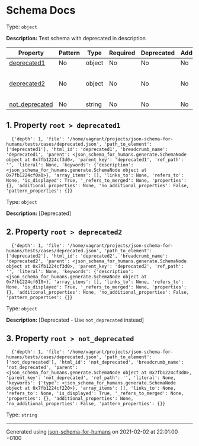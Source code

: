 

# Schema Docs

Type: `object`

**Description:** Test schema with deprecated in description

| Property | Pattern | Type | Required | Deprecated | Additional | Description |
| -------- | ------- | ---- | -------- | ---------- | ---------- | ----------- |
| [deprecated1](#deprecated1)|No|object|No|No| No|[Deprecated]|
| [deprecated2](#deprecated2)|No|object|No|No| No|[Deprecated - Use \`not_deprecated\` instead]|
| [not_deprecated](#not_deprecated)|No|string|No|No| No|-|

##  <a name="deprecated1"></a>1.  Property `root > deprecated1`

      {'depth': 1, 'file': '/home/vagrant/projects/json-schema-for-humans/tests/cases/deprecated.json', 'path_to_element': ['deprecated1'], 'html_id': 'deprecated1', 'breadcrumb_name': 'deprecated1', 'parent': <json_schema_for_humans.generate.SchemaNode object at 0x7fb1224cf3d0>, 'parent_key': 'deprecated1', 'ref_path': '', 'literal': None, 'keywords': {'description': <json_schema_for_humans.generate.SchemaNode object at 0x7fb1224cf0a0>}, 'array_items': [], 'links_to': None, 'refers_to': None, 'is_displayed': True, '_refers_to_merged': None, 'properties': {}, 'additional_properties': None, 'no_additional_properties': False, 'pattern_properties': {}}

Type: `object`

**Description:** [Deprecated]

##  <a name="deprecated2"></a>2.  Property `root > deprecated2`

      {'depth': 1, 'file': '/home/vagrant/projects/json-schema-for-humans/tests/cases/deprecated.json', 'path_to_element': ['deprecated2'], 'html_id': 'deprecated2', 'breadcrumb_name': 'deprecated2', 'parent': <json_schema_for_humans.generate.SchemaNode object at 0x7fb1224cf3d0>, 'parent_key': 'deprecated2', 'ref_path': '', 'literal': None, 'keywords': {'description': <json_schema_for_humans.generate.SchemaNode object at 0x7fb1224cf610>}, 'array_items': [], 'links_to': None, 'refers_to': None, 'is_displayed': True, '_refers_to_merged': None, 'properties': {}, 'additional_properties': None, 'no_additional_properties': False, 'pattern_properties': {}}

Type: `object`

**Description:** [Deprecated - Use `not_deprecated` instead]

##  <a name="not_deprecated"></a>3.  Property `root > not_deprecated`

      {'depth': 1, 'file': '/home/vagrant/projects/json-schema-for-humans/tests/cases/deprecated.json', 'path_to_element': ['not_deprecated'], 'html_id': 'not_deprecated', 'breadcrumb_name': 'not_deprecated', 'parent': <json_schema_for_humans.generate.SchemaNode object at 0x7fb1224cf3d0>, 'parent_key': 'not_deprecated', 'ref_path': '', 'literal': None, 'keywords': {'type': <json_schema_for_humans.generate.SchemaNode object at 0x7fb1224cf220>}, 'array_items': [], 'links_to': None, 'refers_to': None, 'is_displayed': True, '_refers_to_merged': None, 'properties': {}, 'additional_properties': None, 'no_additional_properties': False, 'pattern_properties': {}}

Type: `string`

----------------------------------------------------------------------------------------------------------------------------
Generated using [json-schema-for-humans](https://github.com/coveooss/json-schema-for-humans) on 2021-02-02 at 22:01:00 +0100